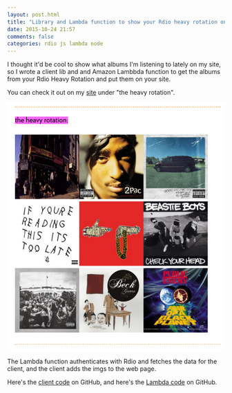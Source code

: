 ```yaml
---
layout: post.html
title: "Library and Lambda function to show your Rdio heavy rotation on your website"
date: 2015-10-24 21:57
comments: false
categories: rdio js lambda node
---
```


I thought it'd be cool to show what albums I'm listening to lately on my site, so I wrote a client lib and
and Amazon Lambbda function to get the albums from your Rdio Heavy Rotation and put them on your site.

You can check it out on my [site](http://travisjeffery.com) under "the heavy rotation".

<img src="images/the-heavy-rotation.png" />

The Lambda function authenticates with Rdio and fetches the data for the client, and the client
adds the imgs to the web page.

Here's the [client code](https://github.com/travisjeffery/thr-client) on GitHub, and here's the [Lambda code](https://github.com/travisjeffery/thr-lambda) on GitHub.
